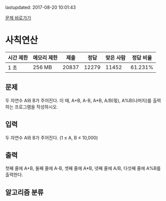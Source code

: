 lastupdated: 2017-08-20 10:01:43

[문제 바로가기](https://www.acmicpc.net/problem/10869)

# 사칙연산

| 시간 제한 | 메모리 제한 | 제출 | 정답 | 맞은 사람 | 정답 비율 |
| --- | --- | --- | --- | --- | --- |
| 1 초 | 256 MB | 20837 | 12279 | 11452 | 61.231% |


## 문제
두 자연수 A와 B가 주어진다. 이 때, A+B, A-B, A*B, A/B(몫), A%B(나머지)를 출력하는 프로그램을 작성하시오. 


## 입력
두 자연수 A와 B가 주어진다. (1 ≤ A, B ≤ 10,000)


## 출력
첫째 줄에 A+B, 둘째 줄에 A-B, 셋째 줄에 A*B, 넷째 줄에 A/B, 다섯째 줄에 A%B를 출력한다.


## 알고리즘 분류


